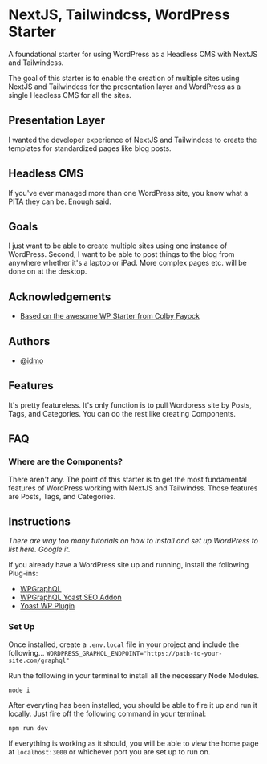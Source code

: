 
# NextJS, Tailwindcss, WordPress Starter

A foundational starter for using WordPress as a Headless CMS with NextJS and Tailwindcss.

The goal of this starter is to enable the creation of multiple sites using NextJS and Tailwindcss for the presentation layer and WordPress as a single Headless CMS for all the sites.

## Presentation Layer

I wanted the developer experience of NextJS and Tailwindcss to create the templates for standardized pages like blog posts.

## Headless CMS

If you've ever managed more than one WordPress site, you know what a PITA they can be. Enough said.

## Goals

I just want to be able to create multiple sites using one instance of WordPress. Second, I want to be able to post things to the blog from anywhere whether it's a laptop or iPad. More complex pages etc. will be done on at the desktop.

## Acknowledgements

- [Based on the awesome WP Starter from Colby Fayock](https://github.com/colbyfayock/next-wordpress-starter)

## Authors

- [@idmo](https://github.com/idmo)

## Features

It's pretty featureless. It's only function is to pull Wordpress site by Posts, Tags, and Categories. You can do the rest like creating Components.

## FAQ

### Where are the Components?

There aren't any. The point of this starter is to get the most fundamental features of WordPress working with NextJS and Tailwindss. Those features are Posts, Tags, and Categories.

## Instructions

_There are way too many tutorials on how to install and set up WordPress to list here. Google it._

If you already have a WordPress site up and running, install the following Plug-ins:

- [WPGraphQL](https://www.wpgraphql.com)
- [WPGraphQL Yoast SEO Addon](https://wordpress.org/plugins/add-wpgraphql-seo/)
- [Yoast WP Plugin](https://yoast.com/wordpress/plugins/)

### Set Up

Once installed, create a `.env.local` file in your project and include the following…
```WORDPRESS_GRAPHQL_ENDPOINT="https://path-to-your-site.com/graphql"```

Run the following in your terminal to install all the necessary Node Modules.

`node i`

After everyting has been installed, you should be able to fire it up and run it locally. Just fire off the following command in your terminal:

`npm run dev`

If everything is working as it should, you will be able to view the home page at `localhost:3000` or whichever port you are set up to run on.